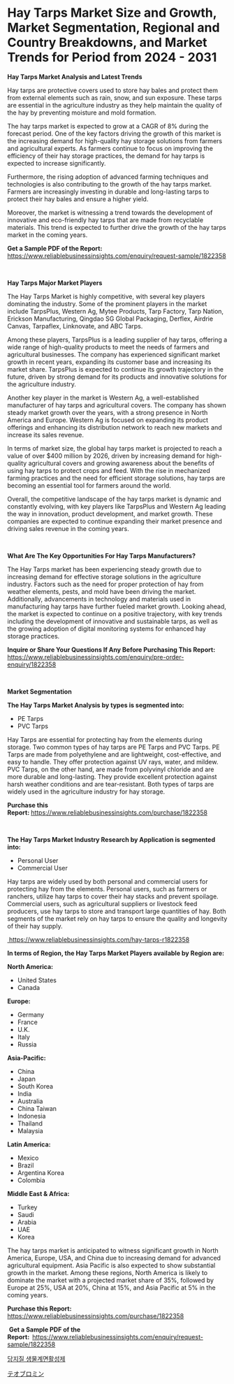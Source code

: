 <p><h1>Hay Tarps Market Size and Growth, Market Segmentation, Regional and Country Breakdowns, and Market Trends for Period from 2024 -  2031</h1></p><p><strong>Hay Tarps Market Analysis and Latest Trends</strong></p>
<p><p>Hay tarps are protective covers used to store hay bales and protect them from external elements such as rain, snow, and sun exposure. These tarps are essential in the agriculture industry as they help maintain the quality of the hay by preventing moisture and mold formation.</p><p>The hay tarps market is expected to grow at a CAGR of 8% during the forecast period. One of the key factors driving the growth of this market is the increasing demand for high-quality hay storage solutions from farmers and agricultural experts. As farmers continue to focus on improving the efficiency of their hay storage practices, the demand for hay tarps is expected to increase significantly.</p><p>Furthermore, the rising adoption of advanced farming techniques and technologies is also contributing to the growth of the hay tarps market. Farmers are increasingly investing in durable and long-lasting tarps to protect their hay bales and ensure a higher yield.</p><p>Moreover, the market is witnessing a trend towards the development of innovative and eco-friendly hay tarps that are made from recyclable materials. This trend is expected to further drive the growth of the hay tarps market in the coming years.</p></p>
<p><strong>Get a Sample PDF of the Report:&nbsp;</strong> <a href="https://www.reliablebusinessinsights.com/enquiry/request-sample/1822358">https://www.reliablebusinessinsights.com/enquiry/request-sample/1822358</a></p>
<p>&nbsp;</p>
<p><strong>Hay Tarps Major Market Players</strong></p>
<p><p>The Hay Tarps Market is highly competitive, with several key players dominating the industry. Some of the prominent players in the market include TarpsPlus, Western Ag, Mytee Products, Tarp Factory, Tarp Nation, Erickson Manufacturing, Qingdao SG Global Packaging, Derflex, Airdrie Canvas, Tarpaflex, Linknovate, and ABC Tarps.</p><p>Among these players, TarpsPlus is a leading supplier of hay tarps, offering a wide range of high-quality products to meet the needs of farmers and agricultural businesses. The company has experienced significant market growth in recent years, expanding its customer base and increasing its market share. TarpsPlus is expected to continue its growth trajectory in the future, driven by strong demand for its products and innovative solutions for the agriculture industry.</p><p>Another key player in the market is Western Ag, a well-established manufacturer of hay tarps and agricultural covers. The company has shown steady market growth over the years, with a strong presence in North America and Europe. Western Ag is focused on expanding its product offerings and enhancing its distribution network to reach new markets and increase its sales revenue.</p><p>In terms of market size, the global hay tarps market is projected to reach a value of over $400 million by 2026, driven by increasing demand for high-quality agricultural covers and growing awareness about the benefits of using hay tarps to protect crops and feed. With the rise in mechanized farming practices and the need for efficient storage solutions, hay tarps are becoming an essential tool for farmers around the world.</p><p>Overall, the competitive landscape of the hay tarps market is dynamic and constantly evolving, with key players like TarpsPlus and Western Ag leading the way in innovation, product development, and market growth. These companies are expected to continue expanding their market presence and driving sales revenue in the coming years.</p></p>
<p>&nbsp;</p>
<p><strong>What Are The Key Opportunities For Hay Tarps Manufacturers?</strong></p>
<p><p>The Hay Tarps market has been experiencing steady growth due to increasing demand for effective storage solutions in the agriculture industry. Factors such as the need for proper protection of hay from weather elements, pests, and mold have been driving the market. Additionally, advancements in technology and materials used in manufacturing hay tarps have further fueled market growth. Looking ahead, the market is expected to continue on a positive trajectory, with key trends including the development of innovative and sustainable tarps, as well as the growing adoption of digital monitoring systems for enhanced hay storage practices.</p></p>
<p><strong>Inquire or Share Your Questions If Any Before Purchasing This Report:</strong> <a href="https://www.reliablebusinessinsights.com/enquiry/pre-order-enquiry/1822358">https://www.reliablebusinessinsights.com/enquiry/pre-order-enquiry/1822358</a></p>
<p>&nbsp;</p>
<p><strong>Market Segmentation</strong></p>
<p><strong>The Hay Tarps Market Analysis by types is segmented into:</strong></p>
<p><ul><li>PE Tarps</li><li>PVC Tarps</li></ul></p>
<p><p>Hay Tarps are essential for protecting hay from the elements during storage. Two common types of hay tarps are PE Tarps and PVC Tarps. PE Tarps are made from polyethylene and are lightweight, cost-effective, and easy to handle. They offer protection against UV rays, water, and mildew. PVC Tarps, on the other hand, are made from polyvinyl chloride and are more durable and long-lasting. They provide excellent protection against harsh weather conditions and are tear-resistant. Both types of tarps are widely used in the agriculture industry for hay storage.</p></p>
<p><strong>Purchase this Report:&nbsp;</strong><a href="https://www.reliablebusinessinsights.com/purchase/1822358">https://www.reliablebusinessinsights.com/purchase/1822358</a></p>
<p>&nbsp;</p>
<p><strong>The Hay Tarps Market Industry Research by Application is segmented into:</strong></p>
<p><ul><li>Personal User</li><li>Commercial User</li></ul></p>
<p><p>Hay tarps are widely used by both personal and commercial users for protecting hay from the elements. Personal users, such as farmers or ranchers, utilize hay tarps to cover their hay stacks and prevent spoilage. Commercial users, such as agricultural suppliers or livestock feed producers, use hay tarps to store and transport large quantities of hay. Both segments of the market rely on hay tarps to ensure the quality and longevity of their hay supply.</p></p>
<p><a href="https://www.reliablebusinessinsights.com/hay-tarps-r1822358">&nbsp;https://www.reliablebusinessinsights.com/hay-tarps-r1822358</a></p>
<p><strong>In terms of Region, the Hay Tarps Market Players available by Region are:</strong></p>
<p>
    <p> <strong> North America: </strong>
        <ul>
            <li>United States</li>
            <li>Canada</li>
        </ul>
        </p> 
    <p> <strong> Europe: </strong>
        <ul>
            <li>Germany</li>
            <li>France</li>
            <li>U.K.</li>
            <li>Italy</li>
            <li>Russia</li>
        </ul>
        </p> 
    <p> <strong> Asia-Pacific: </strong>
        <ul>
            <li>China</li>
            <li>Japan</li>
            <li>South Korea</li>
            <li>India</li>
            <li>Australia</li>
            <li>China Taiwan</li>
            <li>Indonesia</li>
            <li>Thailand</li>
            <li>Malaysia</li>
        </ul>
        </p> 
    <p> <strong> Latin America: </strong>
        <ul>
            <li>Mexico</li>
            <li>Brazil</li>
            <li>Argentina Korea</li>
            <li>Colombia</li>
        </ul>
        </p> 
    <p> <strong> Middle East & Africa: </strong>
        <ul>
            <li>Turkey</li>
            <li>Saudi</li>
            <li>Arabia</li>
            <li>UAE</li>
            <li>Korea</li>
        </ul>
    </p>
    </p>
<p><p>The hay tarps market is anticipated to witness significant growth in North America, Europe, USA, and China due to increasing demand for advanced agricultural equipment. Asia Pacific is also expected to show substantial growth in the market. Among these regions, North America is likely to dominate the market with a projected market share of 35%, followed by Europe at 25%, USA at 20%, China at 15%, and Asia Pacific at 5% in the coming years.</p></p>
<p><strong>Purchase this Report: </strong><a href="https://www.reliablebusinessinsights.com/purchase/1822358">https://www.reliablebusinessinsights.com/purchase/1822358</a></p>
<p>&nbsp;<strong>Get a Sample PDF of the Report:&nbsp;&nbsp;</strong><a href="https://www.reliablebusinessinsights.com/enquiry/request-sample/1822358">https://www.reliablebusinessinsights.com/enquiry/request-sample/1822358</a></p>
<p><strong></strong></p>
<p><p><a href="https://github.com/lzuwsfreyoq70/Market-Research-Report-List-3/blob/main/33518626231.md">당지질 생물계면활성제</a></p><p><a href="https://github.com/avwofrml53535/Market-Research-Report-List-3/blob/main/65055872238.md">テオブロミン</a></p></p>